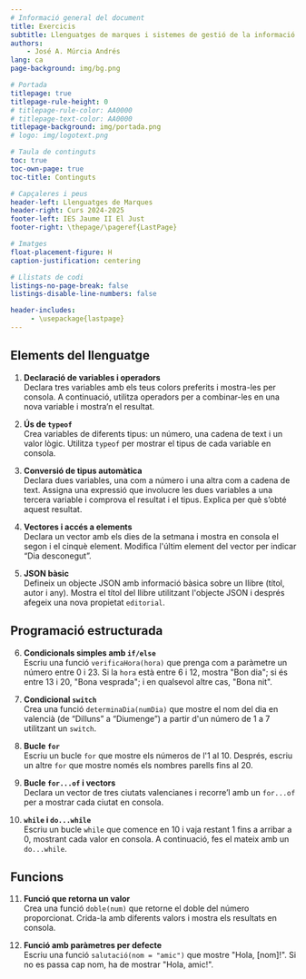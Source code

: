 ```yaml
---
# Informació general del document
title: Exercicis
subtitle: Llenguatges de marques i sistemes de gestió de la informació (LMSGI)
authors: 
    - José A. Múrcia Andrés
lang: ca
page-background: img/bg.png

# Portada
titlepage: true
titlepage-rule-height: 0
# titlepage-rule-color: AA0000
# titlepage-text-color: AA0000
titlepage-background: img/portada.png
# logo: img/logotext.png

# Taula de continguts
toc: true
toc-own-page: true
toc-title: Continguts

# Capçaleres i peus
header-left: Llenguatges de Marques
header-right: Curs 2024-2025
footer-left: IES Jaume II El Just
footer-right: \thepage/\pageref{LastPage}

# Imatges
float-placement-figure: H
caption-justification: centering

# Llistats de codi
listings-no-page-break: false
listings-disable-line-numbers: false

header-includes:
     - \usepackage{lastpage}
---
```


## Elements del llenguatge

1. **Declaració de variables i operadors**  
   Declara tres variables amb els teus colors preferits i mostra-les per consola. A continuació, utilitza operadors per a combinar-les en una nova variable i mostra’n el resultat.

2. **Ús de `typeof`**  
   Crea variables de diferents tipus: un número, una cadena de text i un valor lògic. Utilitza `typeof` per mostrar el tipus de cada variable en consola.

3. **Conversió de tipus automàtica**  
   Declara dues variables, una com a número i una altra com a cadena de text. Assigna una expressió que involucre les dues variables a una tercera variable i comprova el resultat i el tipus. Explica per què s’obté aquest resultat.

4. **Vectores i accés a elements**  
   Declara un vector amb els dies de la setmana i mostra en consola el segon i el cinquè element. Modifica l'últim element del vector per indicar “Dia desconegut”.

5. **JSON bàsic**  
   Defineix un objecte JSON amb informació bàsica sobre un llibre (títol, autor i any). Mostra el títol del llibre utilitzant l'objecte JSON i després afegeix una nova propietat `editorial`.

## Programació estructurada

6. **Condicionals simples amb `if/else`**  
   Escriu una funció `verificaHora(hora)` que prenga com a paràmetre un número entre 0 i 23. Si la `hora` està entre 6 i 12, mostra "Bon dia"; si és entre 13 i 20, "Bona vesprada"; i en qualsevol altre cas, "Bona nit".

7. **Condicional `switch`**  
   Crea una funció `determinaDia(numDia)` que mostre el nom del dia en valencià (de “Dilluns” a “Diumenge”) a partir d'un número de 1 a 7 utilitzant un `switch`.

8. **Bucle `for`**  
   Escriu un bucle `for` que mostre els números de l'1 al 10. Després, escriu un altre `for` que mostre només els nombres parells fins al 20.

9. **Bucle `for...of` i vectors**  
   Declara un vector de tres ciutats valencianes i recorre’l amb un `for...of` per a mostrar cada ciutat en consola.

10. **`while` i `do...while`**  
    Escriu un bucle `while` que comence en 10 i vaja restant 1 fins a arribar a 0, mostrant cada valor en consola. A continuació, fes el mateix amb un `do...while`.

## Funcions

11. **Funció que retorna un valor**  
    Crea una funció `doble(num)` que retorne el doble del número proporcionat. Crida-la amb diferents valors i mostra els resultats en consola.

12. **Funció amb paràmetres per defecte**  
    Escriu una funció `salutació(nom = "amic")` que mostre "Hola, [nom]!". Si no es passa cap nom, ha de mostrar "Hola, amic!".




<!--
## **5. Programació Orientada a Objectes amb prototips**

13. **Creació de prototips i instanciació**  
    Crea un prototip `Persona` amb les propietats `nom` i `edat`. Afegeix un mètode `presentació` que mostre un missatge amb el nom i l’edat de la persona. Instancia dues persones i crida al mètode `presentació` per a cada una.

14. **Ús de `this` i `prototype`**  
    Escriu una funció constructora `Cotxe` amb les propietats `marca` i `model`. Afegeix un mètode `mostrarCotxe` al prototip de `Cotxe` que mostre un missatge amb la marca i el model del cotxe. Crea dos cotxes i comprova el mètode.

#### **6. Programació Orientada a Objectes amb classes (ES6)**

15. **Definició de classes i constructors**  
    Crea una classe `Empleat` amb les propietats `nom` i `sou`. Afegeix un constructor que inicialitze aquests valors i un mètode `mostrarInfo` que mostre el nom i el sou. Instancia dos empleats i comprova el mètode `mostrarInfo`.

16. **Ús de `getters` i `setters`**  
    Defineix una classe `Producte` amb una propietat `_preu` i afegeix un getter i un setter per a `preu`, assegurant que no siga menor que zero. Crea un `Producte`, assigna-li un valor negatiu i comprova que el preu no canvia.

#### **7. Herència i polimorfisme**

17. **Herència simple**  
    Defineix una classe `Animal` amb una propietat `nom` i un mètode `ferSoroll`. Crea una subclasse `Gos` que redefinisca `ferSoroll` per a mostrar “bup”. Instancia un gos i crida al seu mètode `ferSoroll`.

18. **Herència amb `super`**  
    Crea una classe `Dispositiu` amb una propietat `marca` i un mètode `encendre`. A continuació, crea una subclasse `Ordinador` que afegisca una propietat `model` i redefineix el mètode `encendre` utilitzant `super`.

19. **Polimorfisme amb funcions de prototip**  
    Defineix un prototip `Figura` amb un mètode `area` que retorne 0. Crea dos funcions constructores `Rectangle` i `Cercle` que hereten de `Figura` i redefineixen `area` per a calcular l'àrea específica de cada forma. 





### **Bateria d’exercicis sobre Programació Orientada a Objectes en JavaScript**

#### **1. Conceptes bàsics**

1. **Definició d’una classe bàsica**  
   Crea una classe `Cotxe` amb les propietats `marca`, `model` i `any`. Afegeix un mètode `descripció` que retorne una cadena amb tots els detalls del cotxe. Instancia dos objectes de `Cotxe` amb diferents valors i crida el mètode `descripció` per a cada un.

2. **Instanciació d’objectes**  
   Utilitza la classe `Persona` dels exemples. Crea una nova propietat `edat` i afegeix un mètode `presentació` que mostre el nom i l’edat de la persona. Instancia dos persones amb noms i edats diferents i comprova que el mètode `presentació` funciona correctament.

#### **2. Orientació a Objectes basada en prototips**

3. **Ús del prototip `prototype`**  
   Crea un constructor `Llibre` amb propietats `títol`, `autor` i `anyPublicació`. Afegeix un mètode `resum` al prototip `Llibre.prototype` que mostre una cadena amb el títol i l’autor del llibre. Crea tres llibres i comprova que el mètode `resum` funcione correctament en cada instància.

4. **Espais de noms**  
   Defineix un espai de noms `aplicació` i afegeix dues propietats `nomApp` i `versió`, juntament amb un mètode `info` que mostre el nom de l’aplicació i la versió. Crida al mètode `info` per a mostrar la informació de l’aplicació.

5. **Objectes prototip per a crear instàncies**  
   Crea una funció constructora `Producte` amb les propietats `nom` i `preu`. Afegeix un mètode `preuAmbIVA` al prototip, que calcule el preu del producte amb un IVA del 21%. Crea diferents instàncies de `Producte` i comprova el mètode `preuAmbIVA`.

#### **3. Espais de Noms i Encapsulament**

6. **Encapsulament de dades amb clousure**  
   Defineix una funció constructora `CompteBancari` amb una propietat `saldo`. Afegeix mètodes per a ingressar diners i per a retirar-ne, assegurant que el saldo mai pot ser menor que zero. Utilitza una variable interna per a guardar el saldo, de manera que aquest no siga accessible des de fora dels mètodes de la classe.

7. **Espais de noms en aplicacions grans**  
   Simula una aplicació amb tres espais de noms: `calculadora`, `gestióUsuaris` i `producte`. Cada espai de noms ha de tenir almenys una propietat i un mètode (com per exemple, un càlcul simple per a `calculadora` o una funció per afegir un usuari en `gestióUsuaris`).

#### **4. Creació de Classes i Ús d’Herència amb la sintaxi ES6**

8. **Classes i constructor amb paràmetres per defecte**  
   Defineix una classe `Empleat` amb propietats `nom`, `càrrec` i `sou`. Assegura que el `càrrec` per defecte siga "Operari". Crea instàncies amb diferents valors per a comprovar el funcionament del constructor i els valors per defecte.

9. **Herència i ús de `super`**  
   Crea una classe `Vehicle` amb una propietat `velocitat`. Defineix un mètode `accelerar` que augmente la velocitat. A continuació, crea una subclasse `Moto` que herete de `Vehicle` i afegeix una propietat `marca`. Comprova que la subclasse hereta correctament la funcionalitat del mètode `accelerar`.

10. **Redefinició de mètodes a subclasses**  
    Crea una classe `Animal` amb un mètode `ferSoroll` que mostre "L'animal fa soroll". Crea dues subclasses, `Gat` i `Gos`, que redefinisquen el mètode per a mostrar sons específics (per exemple, "miau" i "bup").

11. **Ús de mètodes estàtics**  
    Defineix una classe `Matemàtiques` amb un mètode estàtic `sumar` que accepte dos números i retorne el resultat. Comprova que pots cridar a `Matemàtiques.sumar` sense haver de crear una instància de la classe.

12. **Encapsulament amb getters i setters**  
    Crea una classe `Producte` amb una propietat `_preu`. Afegeix un getter i un setter per a `preu`, assegurant que el preu mai puga ser negatiu. Crea una instància de `Producte`, intenta assignar-li un valor negatiu i comprova que el preu no es modifica.

#### **5. Exercicis avançats de Polimorfisme i Prototipus**

13. **Polimorfisme amb prototips**  
    Crea una funció constructora `Forma` amb un mètode `area` que retorne 0. Defineix altres funcions constructores `Rectangle` i `Cercle` que hereten de `Forma`. Redefineix el mètode `area` per a calcular l’àrea específica segons la forma.

14. **Ús de `instanceof` per comprovar tipus d’instàncies**  
    Crea les classes `Persona` i `Estudiant`, on `Estudiant` hereta de `Persona`. Defineix un mètode en `Estudiant` que verifique si una instància és de la classe `Estudiant` o `Persona` mitjançant `instanceof`.

15. **Creació de classes amb atributs privats (solució alternativa)**  
    Utilitza una funció de tancament (`closure`) per crear una classe `Client` que tinga una propietat `saldo` a la qual només es puga accedir a través de mètodes públics. Inclou mètodes per a ingressar diners i consultar el saldo, però assegura que el saldo no siga directament modificable des de fora.

-->